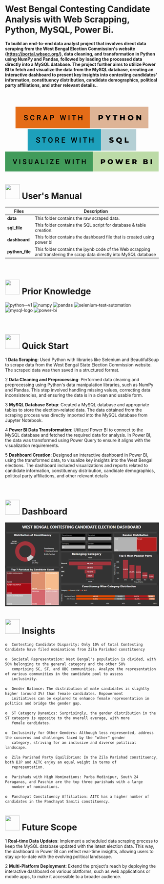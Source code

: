 # 
# <h> **West Bengal Contesting Candidate Analysis with Web Scrapping, Python, MySQL, Power Bi.** </h>

**To build an end-to-end data analyst project that involves direct data scraping from the West Bengal Election Commission's website (https://portal.wbsec.org/), data cleaning, and transformation in Python using NumPy and Pandas, followed by loading the processed data directly into a MySQL database. The project further aims to utilize Power BI to fetch and visualize the data from the MySQL database, creating an interactive dashboard to present key insights into contesting candidates' information, constituency distribution, candidate demographics, political party affiliations, and other relevant details..**




<br>
<br>
<p align="center"><a><img src="https://github.com/piyushpsinghh/Election_Candidate_Analysis/blob/main/static/scrap-with-python.svg"><img src="https://github.com/piyushpsinghh/Election_Candidate_Analysis/blob/main/static/store-with-sql.svg"><img src="https://github.com/piyushpsinghh/Election_Candidate_Analysis/blob/main/static/visualize-with-power-bi.svg">
</a></p> 

# <img src="https://user-images.githubusercontent.com/106439762/181935629-b3c47bd3-77fb-4431-a11c-ff8ba0942b63.gif" width="48" height="48"> **User's Manual**

| Files| Description |
| -------------   | ------------- |
| **data**  | This folder contains the raw scraped data.  |
| **sql_file** | This folder contains the SQL script for database & table creation. |
| **dashboard**  | This folder contains the dashboard file that is created using power bi |
| **python_file** | This folder contains the ipynb code of the Web scrapping and transfering the scrap data directly into MySQL database  |

<br>


#  <img src=https://user-images.githubusercontent.com/106439762/178803205-47a08ce7-2187-4f96-b301-a2b68690619a.gif width="48" height="48" > Prior Knowledge

<img width="48" height="48" src="https://img.icons8.com/color/48/python--v1.png" alt="python--v1"/>         <img width="48" height="48" src="https://img.icons8.com/color/48/numpy.png" alt="numpy"/>          <img width="48" height="48" src="https://img.icons8.com/color/48/pandas.png" alt="pandas"/>       <img width="50" height="50" src="https://img.icons8.com/ios/50/selenium-test-automation.png" alt="selenium-test-automation"/>        <img width="48" height="48" src="https://img.icons8.com/fluency/48/mysql-logo.png" alt="mysql-logo"/>       <img width="48" height="48" src="https://img.icons8.com/color/48/power-bi.png" alt="power-bi"/>



<br>

# <img src="https://user-images.githubusercontent.com/106439762/181937125-2a4b22a3-f8a9-4226-bbd3-df972f9dbbc4.gif" width="48" height="48" > Quick Start

1 **Data Scraping**: Used Python with libraries like Selenium and BeautifulSoup to scrape data from the West Bengal State Election Commission website. The scraped data was then saved in a structured format.

2 **Data Cleaning and Preprocessing**: Performed data cleaning and preprocessing using Python's data manipulation libraries, such as NumPy and Pandas. This step involved handling missing values, correcting data inconsistencies, and ensuring the data is in a clean and usable form.

3 **MySQL Database Setup**: Created a MySQL database and appropriate tables to store the election-related data. The data obtained from the scraping process was directly imported into the MySQL database from Jupyter Notebook.

4 **Power BI Data Transformation**: Utilized Power BI to connect to the MySQL database and fetched the required data for analysis. In Power BI, the data was transformed using Power Query to ensure it aligns with the visualization requirements.

5 **Dashboard Creation**: Designed an interactive dashboard in Power BI, using the transformed data, to visualize key insights into the West Bengal elections. The dashboard included visualizations and reports related to candidate information, constituency distribution, candidate demographics, political party affiliations, and other relevant details
    
<br>

#  <img src="https://user-images.githubusercontent.com/108053296/185756908-fbb62168-d923-48f2-992f-b8e2fde848fe.gif" width="48" height="48" > Dashboard
<img src="https://github.com/piyushpsinghh/Election_Candidate_Analysis/blob/main/static/dashboard.png">
<br>

# <img src=https://user-images.githubusercontent.com/106439762/178428775-03d67679-9aa4-4b08-91e9-6eb6ed8faf66.gif  width="48" height="48"> Insights 
   
    o  Contesting Candidate Disparity: Only 10% of total Contesting Candidate have filed nominations from Zila Parishad constituency  
    
    o  Societal Representation: West Bengal's population is divided, with 50% belonging to the general category and the other 50% 
       comprising SC, ST, and OBC communities. Analyze the representation of various communities in the candidate pool to assess 
       inclusivity.
    
    o  Gender Balance: The distribution of male candidates is slightly higher (around 3%) than female candidates. Empowerment 
       initiatives can be explored to enhance female representation in politics and bridge the gender gap.
     
    o  ST Category Dynamics: Surprisingly, the gender distribution in the ST category is opposite to the overall average, with more
       female candidates. 
    
    o  Inclusivity for Other Genders: Although less represented, address the concerns and challenges faced by the "other" gender 
       category, striving for an inclusive and diverse political landscape.
    
    o  Zila Parishad Party Equilibrium: In the Zila Parishad constituency, both BJP and AITC enjoy an equal weight in terms of 
       representation. 
    
    o  Parishads with High Nominations: Purba Medinipur, South 24 Paraganas, and Paschim are the top three parishads with a large 
       number of nominations.
    
    o  Panchayat Constituency Affiliation: AITC has a higher number of candidates in the Panchayat Samiti constituency. 
   
   
   #  <img src=https://user-images.githubusercontent.com/106439762/178803205-47a08ce7-2187-4f96-b301-a2b68690619a.gif width="48" height="48" > Future Scope
   
1  **Real-time Data Updates**: Implement a scheduled data scraping process to keep the MySQL database updated with the latest election data. This way, the dashboard in Power BI can reflect real-time insights, allowing users to stay up-to-date with the evolving political landscape.

2  **Multi-Platform Deployment**: Extend the project's reach by deploying the interactive dashboard on various platforms, such as web applications or mobile apps, to make it accessible to a broader audience.
